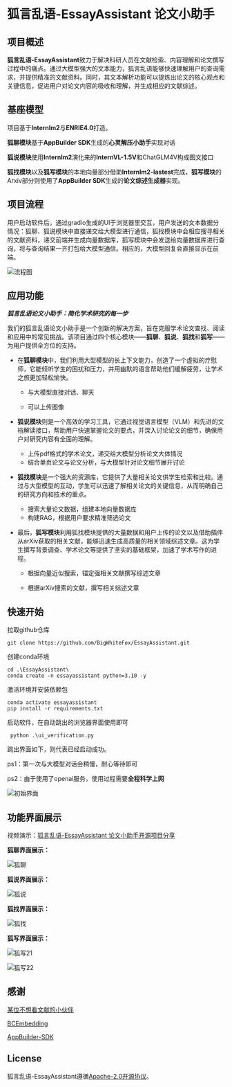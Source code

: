 # **狐言乱语-EssayAssistant 论文小助手**

## 项目概述

**狐言乱语-EssayAssistant**致力于解决科研人员在文献检索、内容理解和论文撰写过程中的痛点。通过大模型强大的文本能力，狐言乱语能够快速理解用户的查询需求，并提供精准的文献资料。同时，其文本解析功能可以提炼出论文的核心观点和关键信息，促进用户对论文内容的吸收和理解，并生成相应的文献综述。

## 基座模型

项目基于**Internlm2**与**ENRIE4.0**打造。

**狐聊模块**基于**AppBuilder SDK**生成的**心灵解压小助手**实现对话

**狐说模块**使用**Internlm2**演化来的**InternVL-1.5V**和ChatGLM4V构成图文接口

**狐找模块**以及**狐写模块**的本地向量部分借助**Internlm2-lastest**完成，**狐写模块**的Arxiv部分则使用了**AppBuilder SDK**生成的**论文综述生成器**实现。

## 项目流程

用户启动软件后，通过gradio生成的UI于浏览器里交互，用户发送的文本数据分情况：狐聊、狐说模块中直接递交给大模型进行通信，狐找模块中会相应搜寻相关的文献资料，递交前端并生成向量数据库，狐写模块中会发送给向量数据库进行查询，将与查询结果一齐打包给大模型通信。相应的，大模型回复会直接显示在前端。

![流程图](images/流程图.jpg)

## **应用功能**

***狐言乱语论文小助手：简化学术研究的每一步***

我们的狐言乱语论文小助手是一个创新的解决方案，旨在克服学术论文查找、阅读和应用中的常见挑战。该项目通过四个核心模块——**狐聊**、**狐说**、**狐找**和**狐写**——为用户提供全方位的支持。

- 在**狐聊模块**中，我们利用大型模型的长上下文能力，创造了一个虚拟的疗慰师，它能倾听学生的困扰和压力，并用幽默的语言帮助他们缓解疲劳，让学术之旅更加轻松愉快。

  - 与大模型直接对话、聊天

  - 可以上传图像

- **狐说模块**则是一个高效的学习工具，它通过视觉语言模型（VLM）和先进的文档解读接口，帮助用户快速掌握论文的要点，并深入讨论论文的细节，确保用户对研究内容有全面的理解。

  - 上传pdf格式的学术论文，递交给大模型分析论文大体情况
  - 结合单页论文与论文分析，与大模型针对论文细节展开讨论

- **狐找模块**是一个强大的资源库，它提供了大量相关论文供学生检索和比较。通过与大型模型的互动，学生可以迅速了解相关论文的关键信息，从而明确自己的研究方向和技术的重点。

  - 搜索大量论文数据，组建本地向量数据库
  - 构建RAG，根据用户要求精准筛选论文

- 最后，**狐写模块**利用狐找模块提供的大量数据和用户上传的论文以及借助插件从arXiv获取的相关文献，能够迅速生成高质量的相关领域综述文章。这为学生撰写背景调查、学术论文等提供了坚实的基础框架，加速了学术写作的进程。

  - 根据向量近似搜索，锚定强相关文献撰写综述文章

  - 根据arXiv搜索的文献，撰写相关综述文章

    

## 快速开始

拉取github仓库

```
git clone https://github.com/BigWhiteFox/EssayAssistant.git
```

创建conda环境

```
cd .\EssayAssistant\
conda create -n essayassistant python=3.10 -y
```

激活环境并安装依赖包

```
conda activate essayassistant
pip install -r requirements.txt
```

启动软件，在自动跳出的浏览器界面使用即可

```
 python .\ui_verification.py
```

跳出界面如下，则代表已经启动成功。

ps1：第一次与大模型对话会稍慢，耐心等待即可

ps2：由于使用了openai服务，使用过程需要**全程科学上网**

![初始界面](images/初始界面.jpeg)

## 功能界面展示

视频演示：[狐言乱语-EssayAssistant 论文小助手开源项目分享](https://www.bilibili.com/video/BV1f63GeWERX/?spm_id_from=333.999.0.0&vd_source=d436b7d228751a31b7b154d27804911f)

**狐聊界面展示：**

![狐聊](images/狐聊.jpeg)

**狐说界面展示：**

![狐说](images/狐说.jpeg)

**狐找界面展示：**

![狐找](images/狐找.jpeg)

**狐写界面展示：**

![狐写21](images/狐写21.jpeg)

![狐写22](images/狐写22.jpeg)

## 感谢

[某位不想看文献的小伙伴](https://github.com/jabberwockyang)

[BCEmbedding](https://github.com/netease-youdao/BCEmbedding/tree/master)

[AppBuilder-SDK](https://github.com/baidubce/app-builder)

## License

狐言乱语-EssayAssistant遵循[Apache-2.0开源协议](LICENSE.txt)。